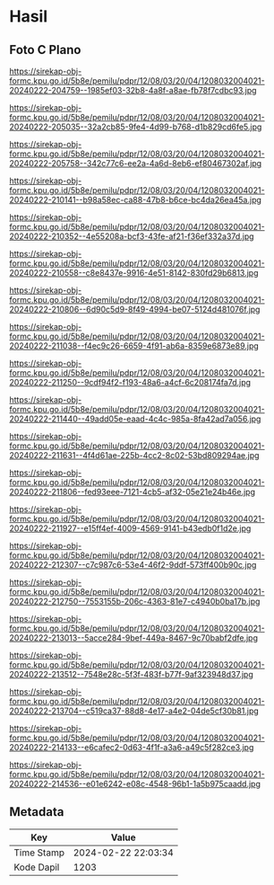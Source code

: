 # Hasil

## Foto C Plano

https://sirekap-obj-formc.kpu.go.id/5b8e/pemilu/pdpr/12/08/03/20/04/1208032004021-20240222-204759--1985ef03-32b8-4a8f-a8ae-fb78f7cdbc93.jpg

https://sirekap-obj-formc.kpu.go.id/5b8e/pemilu/pdpr/12/08/03/20/04/1208032004021-20240222-205035--32a2cb85-9fe4-4d99-b768-d1b829cd6fe5.jpg

https://sirekap-obj-formc.kpu.go.id/5b8e/pemilu/pdpr/12/08/03/20/04/1208032004021-20240222-205758--342c77c6-ee2a-4a6d-8eb6-ef80467302af.jpg

https://sirekap-obj-formc.kpu.go.id/5b8e/pemilu/pdpr/12/08/03/20/04/1208032004021-20240222-210141--b98a58ec-ca88-47b8-b6ce-bc4da26ea45a.jpg

https://sirekap-obj-formc.kpu.go.id/5b8e/pemilu/pdpr/12/08/03/20/04/1208032004021-20240222-210352--4e55208a-bcf3-43fe-af21-f36ef332a37d.jpg

https://sirekap-obj-formc.kpu.go.id/5b8e/pemilu/pdpr/12/08/03/20/04/1208032004021-20240222-210558--c8e8437e-9916-4e51-8142-830fd29b6813.jpg

https://sirekap-obj-formc.kpu.go.id/5b8e/pemilu/pdpr/12/08/03/20/04/1208032004021-20240222-210806--6d90c5d9-8f49-4994-be07-5124d481076f.jpg

https://sirekap-obj-formc.kpu.go.id/5b8e/pemilu/pdpr/12/08/03/20/04/1208032004021-20240222-211038--f4ec9c26-6659-4f91-ab6a-8359e6873e89.jpg

https://sirekap-obj-formc.kpu.go.id/5b8e/pemilu/pdpr/12/08/03/20/04/1208032004021-20240222-211250--9cdf94f2-f193-48a6-a4cf-6c208174fa7d.jpg

https://sirekap-obj-formc.kpu.go.id/5b8e/pemilu/pdpr/12/08/03/20/04/1208032004021-20240222-211440--49add05e-eaad-4c4c-985a-8fa42ad7a056.jpg

https://sirekap-obj-formc.kpu.go.id/5b8e/pemilu/pdpr/12/08/03/20/04/1208032004021-20240222-211631--4f4d61ae-225b-4cc2-8c02-53bd809294ae.jpg

https://sirekap-obj-formc.kpu.go.id/5b8e/pemilu/pdpr/12/08/03/20/04/1208032004021-20240222-211806--fed93eee-7121-4cb5-af32-05e21e24b46e.jpg

https://sirekap-obj-formc.kpu.go.id/5b8e/pemilu/pdpr/12/08/03/20/04/1208032004021-20240222-211927--e15ff4ef-4009-4569-9141-b43edb0f1d2e.jpg

https://sirekap-obj-formc.kpu.go.id/5b8e/pemilu/pdpr/12/08/03/20/04/1208032004021-20240222-212307--c7c987c6-53e4-46f2-9ddf-573ff400b90c.jpg

https://sirekap-obj-formc.kpu.go.id/5b8e/pemilu/pdpr/12/08/03/20/04/1208032004021-20240222-212750--7553155b-206c-4363-81e7-c4940b0ba17b.jpg

https://sirekap-obj-formc.kpu.go.id/5b8e/pemilu/pdpr/12/08/03/20/04/1208032004021-20240222-213013--5acce284-9bef-449a-8467-9c70babf2dfe.jpg

https://sirekap-obj-formc.kpu.go.id/5b8e/pemilu/pdpr/12/08/03/20/04/1208032004021-20240222-213512--7548e28c-5f3f-483f-b77f-9af323948d37.jpg

https://sirekap-obj-formc.kpu.go.id/5b8e/pemilu/pdpr/12/08/03/20/04/1208032004021-20240222-213704--c519ca37-88d8-4e17-a4e2-04de5cf30b81.jpg

https://sirekap-obj-formc.kpu.go.id/5b8e/pemilu/pdpr/12/08/03/20/04/1208032004021-20240222-214133--e6cafec2-0d63-4f1f-a3a6-a49c5f282ce3.jpg

https://sirekap-obj-formc.kpu.go.id/5b8e/pemilu/pdpr/12/08/03/20/04/1208032004021-20240222-214536--e01e6242-e08c-4548-96b1-1a5b975caadd.jpg


## Metadata

| Key        | Value               |
| ---------- | ------------------- |
| Time Stamp | 2024-02-22 22:03:34 |
| Kode Dapil | 1203                |



